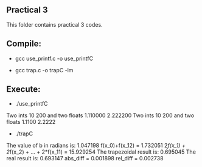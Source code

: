 ## Practical 3

This folder contains practical 3 codes.

## Compile:

* gcc use_printf.c -o use_printfC

* gcc trap.c -o trapC -lm

## Execute:

* ./use_printfC

Two ints 10 200 and two floats 1.110000 2.222200
Two ints 10 200 and two floats 1.1100 2.2222

* ./trapC

The value of b in radians is: 1.047198
f(x_0)+f(x_12) = 1.732051
2*f(x_1) + 2*f(x_2) + ... + 2*f(x_11) = 15.929254
The trapezoidal result is: 0.695045
The real result is: 0.693147
abs_diff = 0.001898
 rel_diff = 0.002738

